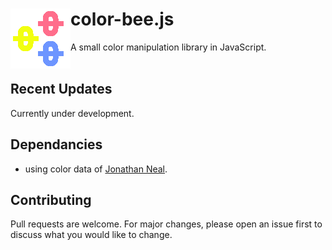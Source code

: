 # color-bee.js <img src="https://github.com/mayuraitavadekar/color-bee.js/blob/master/new-color-bee-icon.png" alt="color-bee Logo" align="left">

A small color manipulation library in JavaScript.
<br/>
<br/>
## Recent Updates

Currently under development.

## Dependancies

- using color data of [Jonathan Neal](https://github.com/jonathantneal).

## Contributing

Pull requests are welcome. For major changes, please open an issue first to discuss what you would like to change.
